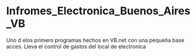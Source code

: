 # Infromes_Electronica_Buenos_Aires_VB

Uno d elos primero programas hechos en VB.net con una pequeña base acces.
Lleva el control de gastos del local de electronica
